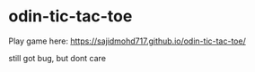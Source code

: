 # odin-tic-tac-toe

Play game here: https://sajidmohd717.github.io/odin-tic-tac-toe/

still got bug, but dont care
